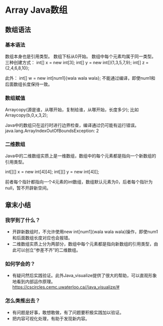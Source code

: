 # Array Java数组

## 数组语法

### 基本语法

数组本身也是引用类型。
数组下标从0开始。
数组中每个元素均属于同一类型。
三种创建方式：
int[] x = new int[3];
int[] y = new int[]{1,3,5,7,9};
int[] z = {2,4,6,8,10};

此外：
int[] w = new int[num1]{wala wala wala};
不能通过编译，即使num1和后面数组长度保持一致。

### 数组赋值

Arraycopy(源是谁，从哪开始，复制给谁，从哪开始，长度多少);
比如Arraycopy(b,0,x,3,2);

Java中的数组只在运行时进行边界检查，编译通过仍可能有运行错误。
java.lang.ArrayIndexOutOfBoundsException: 2

### 二维数组

Java中的二维数组实质上是一维数组，数组中的每个元素都是指向一个新数组的引用类型。

int[][] x = new int[4][4];
int[][] y = new int[4][];

前者每个指针都指向一个4元素的int数组，数组默认元素为0，后者每个指针为null，暂不开辟新空间。

## 章末小结

### 我学到了什么？

- 开辟新数组时，不允许使用new int[num1]{wala wala wala}操作，即使num1和后面数组长度对应也会报错。
- 二维数组实质上分为两部分，数组中每个元素都是指向新数组的引用类型，由此可以创立“参差不齐”的二维数组。

### 如何学会的？

- 有疑问然后实践验证。此外Java_visualize提供了很大的帮助，可以直观形象地看到内部运作原理。<https://cscircles.cemc.uwaterloo.ca//java_visualize/#>

### 怎么类推出去？

- 有问题是好事，敢想敢做，有了问题要积极实践加以验证。
- 把内容可视化处理，有助于发现新内容。
